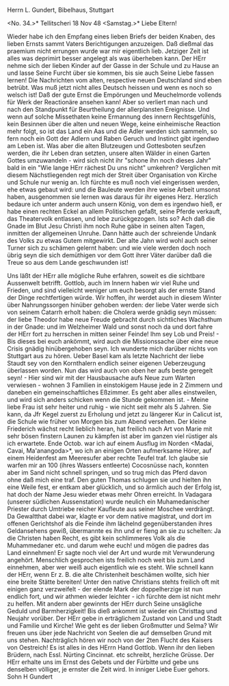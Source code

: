 Herrn L. Gundert, Bibelhaus, Stuttgart

<No. 34.>* Tellitscheri 18 Nov 48
 <Samstag.>*
Liebe Eltern!

Wieder habe ich den Empfang eines lieben Briefs der beiden Knaben, des lieben Ernsts sammt Vaters Berichtigungen anzuzeigen. Daß dießmal das praemium nicht errungen wurde war mir eigentlich lieb. Jetziger Zeit ist alles was deprimirt besser angelegt als was überheben kann. Der HErr nehme sich der lieben Kinder auf der Gasse in der Schule und zu Hause an und lasse Seine Furcht über sie kommen, bis sie auch Seine Liebe fassen lernen! Die Nachrichten vom alten, respective neuen Deutschland sind eben betrübt. Was muß jetzt nicht alles Deutsch heissen und wenn es noch so welsch ist! Daß der gute Ernst die Empörungen und Meuchelmorde vollends für Werk der Reactionäre ansehen kann! Aber so verliert man nach und nach den Standpunkt für Beurtheilung der allerplansten Ereignisse. Und wenn auf solche Missethaten keine Ermannung des innern Rechtsgefühls, kein Besinnen über die alten und neuen Wege, keine einheimische Reaction mehr folgt, so ist das Land ein Aas und die Adler werden sich sammeln, so fern noch ein Gott der Adlern und Raben Geruch und Instinct gibt irgendwo am Leben ist. Was aber die alten Blutzeugen und Gottesboten seufzen werden, die ihr Leben dran setzten, unsere alten Wälder in einen Garten Gottes umzuwandeln - wird sich nicht ihr "schone ihn noch dieses Jahr" bald in ein "Wie lange HErr rächest Du uns nicht" umkehren? Verglichen mit diesem Nächstliegenden regt mich der Streit über Organisation von Kirche und Schule nur wenig an. Ich fürchte es muß noch viel eingerissen werden, ehe etwas gebaut wird: und die Bauleute werden ihre weise Arbeit umsonst haben, ausgenommen sie lernen was daraus für ihr eigenes Herz. Herzlich bedaure ich unter anderm auch unsern König, von dem es irgendwo hieß, er habe einen rechten Eckel an allem Politischen gefaßt, seine Pferde verkauft, das Theatervolk entlassen, und lebe zurückgezogen. Ists so? Ach daß die Gnade im Blut Jesu Christi ihm noch Ruhe gäbe in seinen alten Tagen, inmitten der allgemeinen Unruhe. Dann hätte auch der schreiende Undank des Volks zu etwas Gutem mitgewirkt. Der alte Jahn wird wohl auch seiner Turner sich zu schämen gelernt haben: und wie viele werden doch noch übrig seyn die sich demüthigen vor dem Gott ihrer Väter darüber daß die Treue so aus dem Lande geschwunden ist!

Uns läßt der HErr alle mögliche Ruhe erfahren, soweit es die sichtbare Aussenwelt betrifft. Gottlob, auch im Innern haben wir viel Ruhe und Frieden, und sind vielleicht weniger um euch besorgt als der ernste Stand der Dinge rechtfertigen würde. Wir hoffen, ihr werdet auch in diesem Winter über Nahrungssorgen hinüber gehoben werden: der liebe Vater werde sich von seinem Catarrh erholt haben: die Cholera werde gnädig seyn müssen: der liebe Theodor habe neue Freude gebracht durch sichtliches Wachsthum in der Gnade: und im Welzheimer Wald und sonst noch da und dort fahre der HErr fort zu herrschen in mitten seiner Feinde! Ihm sey Lob und Preis! - Bis dieses bei euch ankömmt, wird auch die Missionssache über eine neue Crisis gnädig hinübergehoben seyn. Ich wunderte mich darüber nichts von Stuttgart aus zu hören. Ueber Basel kam als letzte Nachricht der liebe Staudt sey von den Kornthalern endlich seiner eigenen Ueberzeugung überlassen worden. Nun das wird auch von oben her aufs beste geregelt seyn! - Hier sind wir mit der Hausbausache aufs Neue zum Warten verwiesen - wohnen 3 Familien in einstokigem Hause jede in 2 Zimmern und daneben ein gemeinschaftliches Eßzimmer. Es geht aber alles einstweilen, und wird sich anders schicken wenn die Stunde gekommen ist. - Meine liebe Frau ist sehr heiter und ruhig - wie nicht seit mehr als 5 Jahren. Sie kann, da Jfr Kegel zuerst zu Erholung und jetzt zu längerer Kur in Calicut ist, die Schule wie früher von Morgen bis zum Abend versehen. Der kleine Friederich wächst recht lieblich heran, hat freilich nach Art von Marie mit sehr bösen finstern Launen zu kämpfen ist aber im ganzen viel rüstiger als ich erwartete. Ende Octob. war ich auf einem Ausflug im Norden <Madai, Cavai, Ma'anangoda>*, wo ich an einigen Orten aufmerksame Hörer, auf einem Heidenfest am Meeresufer aber rechte Teufel traf. Ich glaube sie warfen mir an 100 (ihres Wassers entleerte) Cocosnüsse nach, konnten aber im Sand nicht schnell springen, und so trug mich das Pferd davon ohne daß mich eine traf. Den guten Thomas schlugen sie und hielten ihn eine Weile fest, er entkam aber glücklich, und so ärmlich auch der Erfolg ist, hat doch der Name Jesu wieder etwas mehr Ohren erreicht. In Vadagara (unserer südlichen Aussenstation) wurde neulich ein Muhamedanischer Priester durch Umtriebe reicher Kaufleute aus seiner Moschee verdrängt. Da Gewaltthat dabei war, klagte er vor dem native magistrat, und dort im offenen Gerichtshof als die Feinde ihm lächelnd gegenüberstanden ihres Geldansehens gewiß, übermannte es ihn und er fieng an sie zu schelten: Ja die Christen haben Recht, es gibt kein schlimmeres Volk als die Muhammedaner etc. und darum wehe euch! und mögen die padres das Land einnehmen! Er sagte noch viel der Art und wurde mit Verwunderung angehört. Menschlich gesprochen ists freilich noch weit bis zum Land einnehmen, aber wer weiß auch eigentlich wie es steht. Wie schnell kann der HErr, wenn Er z. B. die alte Christenheit beschämen wollte, sich hier eine breite Stätte bereiten! Unter den native Christians stehts freilich oft mit einigen ganz verzweifelt - der elende Mark der doppelherzige ist nun endlich fort, und wir athmen wieder leichter - ich fürchte dem ist nicht mehr zu helfen. Mit andern aber gewinnts der HErr durch Seine unsägliche Geduld und Barmherzigkeit! 
Bis dieß ankommt ist wieder ein Christtag und Neujahr vorüber. Der HErr gebe in erträglichem Zustand von Land und Stadt und Familie und Kirche! Wie geht es der lieben Großmutter und Selma? Wir freuen uns über jede Nachricht von Seelen die auf demselben Grund mit uns stehen. Nachträglich hören wir noch von der 2ten Flucht des Kaisers von Oestreich! Es ist alles in des HErrn Hand Gottlob. Wenn ihr den lieben Brüdern, nach Essl. Nürting Cincinnat. etc schreibt, herzliche Grüsse. Der HErr erhalte uns im Ernst des Gebets und der Fürbitte und gebe uns denselben völliger, je ernster die Zeit wird.
 In inniger Liebe
 Euer gehors. Sohn
 H Gundert

